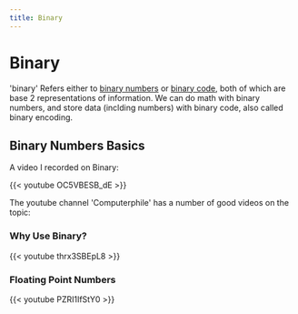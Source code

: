 ```yaml
---
title: Binary
---
```

# Binary
'binary' Refers either to [binary numbers](https://en.wikipedia.org/wiki/Binary_number) or [binary code](https://en.wikipedia.org/wiki/Binary_code), both of which are base 2 representations of information. We can do math with binary numbers, and store data (inclding numbers) with binary code, also called binary encoding.

## Binary Numbers Basics

A video I recorded on Binary:

{{< youtube OC5VBESB_dE >}} 

The youtube channel 'Computerphile' has a number of good videos on the topic:

### Why Use Binary?
{{< youtube thrx3SBEpL8 >}}

### Floating Point Numbers
{{< youtube PZRI1IfStY0 >}}